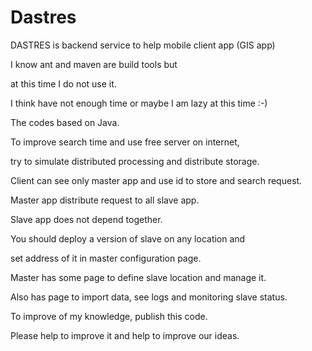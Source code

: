 # Dastres

DASTRES is backend service to help mobile client app (GIS app)

I know ant and maven are build tools but 

at this time I do not use it. 

I think have not enough time or maybe I am lazy at this time :-)

The codes based on Java.

To improve search time and use free server on internet, 

try to simulate distributed processing and distribute storage.

Client can see only master app and use id to store and search request.

Master app distribute request to all slave app.

Slave app does not depend together.

You should deploy a version of slave on any location and 

set address of it in master configuration page.

Master has some page to define slave location and manage it.

Also has page to import data, see logs and monitoring slave status.

To improve of my knowledge, publish this code. 

Please help to improve it and help to improve our ideas.
